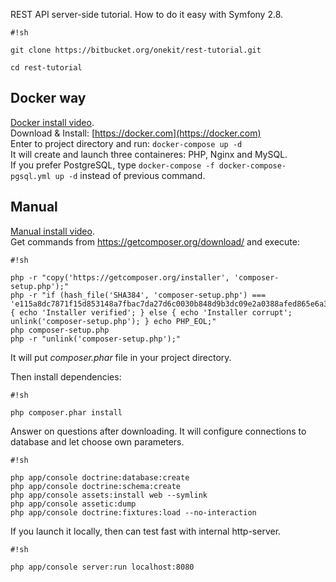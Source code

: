 REST API server-side tutorial. How to do it easy with Symfony 2.8.

```
#!sh

git clone https://bitbucket.org/onekit/rest-tutorial.git

cd rest-tutorial
```

## Docker way ##
[Docker install video](https://www.youtube.com/watch?v=a3IFkmxmzFk).  
Download & Install: [https://docker.com](https://docker.com)  
Enter to project directory and run: ```docker-compose up -d```  
It will create and launch three containeres: PHP, Nginx and MySQL.  
If you prefer PostgreSQL, type ```docker-compose -f docker-compose-pgsql.yml up -d``` instead of previous command.  

## Manual ##
[Manual install video](https://www.youtube.com/watch?v=nz1qudAh5hk).  
Get commands from https://getcomposer.org/download/
and execute:

```
#!sh

php -r "copy('https://getcomposer.org/installer', 'composer-setup.php');"
php -r "if (hash_file('SHA384', 'composer-setup.php') === 'e115a8dc7871f15d853148a7fbac7da27d6c0030b848d9b3dc09e2a0388afed865e6a3d6b3c0fad45c48e2b5fc1196ae') { echo 'Installer verified'; } else { echo 'Installer corrupt'; unlink('composer-setup.php'); } echo PHP_EOL;"
php composer-setup.php
php -r "unlink('composer-setup.php');"
```
It will put *composer.phar* file in your project directory.  

Then install dependencies:


```
#!sh

php composer.phar install
```


Answer on questions after downloading. It will configure connections to database and let choose own parameters.  


```
#!sh

php app/console doctrine:database:create
php app/console doctrine:schema:create
php app/console assets:install web --symlink
php app/console assetic:dump
php app/console doctrine:fixtures:load --no-interaction
```



If you launch it locally, then can test fast with internal http-server.

```
#!sh

php app/console server:run localhost:8080

```